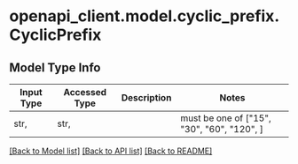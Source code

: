 # openapi_client.model.cyclic_prefix.CyclicPrefix

## Model Type Info
Input Type | Accessed Type | Description | Notes
------------ | ------------- | ------------- | -------------
str,  | str,  |  | must be one of ["15", "30", "60", "120", ] 

[[Back to Model list]](../../README.md#documentation-for-models) [[Back to API list]](../../README.md#documentation-for-api-endpoints) [[Back to README]](../../README.md)

